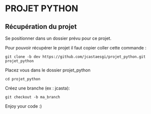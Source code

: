 
# PROJET PYTHON


## Récupération du projet

Se positionner dans un dossier prévu pour ce projet.

Pour pouvoir récupérer le projet il faut copier coller cette commande :
```
git clone -b dev https://github.com/jcastaesgi/projet_python.git projet_python
```
Placez vous dans le dossier projet_python
```
cd projet_python
```
Créez une branche (ex : jcasta):
```
git checkout -b ma_branch
```

Enjoy your code :)
